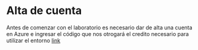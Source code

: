 # Alta de cuenta
Antes de comenzar con el laboratorio es necesario dar de alta una cuenta en Azure e ingresar el código que nos otrogará el credito necesario para utilizar el entorno [link](https://www.microsoftazurepass.com/Home/HowTo?Length=5)
